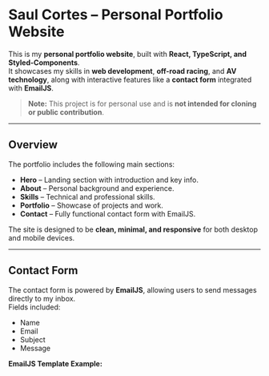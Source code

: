 # Saul Cortes – Personal Portfolio Website

This is my **personal portfolio website**, built with **React, TypeScript, and Styled-Components**.  
It showcases my skills in **web development**, **off-road racing**, and **AV technology**, along with interactive features like a **contact form** integrated with **EmailJS**.  

> **Note:** This project is for personal use and is **not intended for cloning or public contribution**.

---

## Overview

The portfolio includes the following main sections:

- **Hero** – Landing section with introduction and key info.
- **About** – Personal background and experience.
- **Skills** – Technical and professional skills.
- **Portfolio** – Showcase of projects and work.
- **Contact** – Fully functional contact form with EmailJS.

The site is designed to be **clean, minimal, and responsive** for both desktop and mobile devices.

---

## Contact Form

The contact form is powered by **EmailJS**, allowing users to send messages directly to my inbox.  
Fields included:

- Name
- Email
- Subject
- Message

**EmailJS Template Example:**
